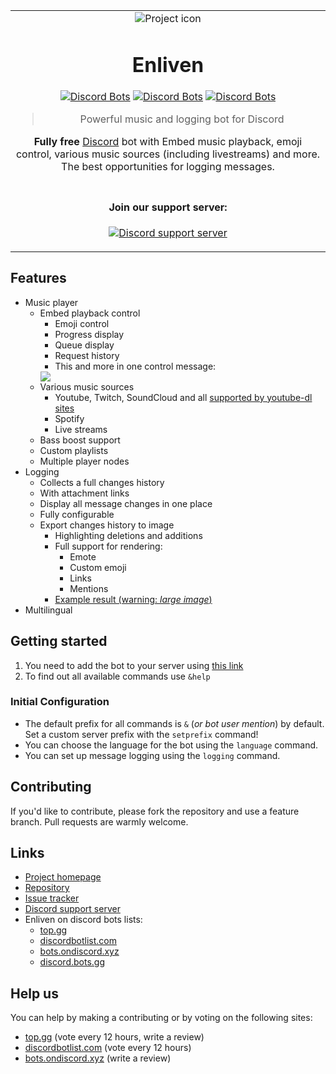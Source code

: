 <table align="center"><tr><td align="center" width="9999">
<img src="https://cdn.discordapp.com/avatars/606760964183949314/e87c138f296e53e63fd55114eff36dcf.png" align="center" alt="Project icon">

# Enliven

  <p align="center">
  
  [![Discord Bots](https://top.gg/api/widget/status/606760964183949314.svg)](https://top.gg/bot/606760964183949314)
  [![Discord Bots](https://top.gg/api/widget/upvotes/606760964183949314.svg)](https://top.gg/bot/606760964183949314)
  [![Discord Bots](https://top.gg/api/widget/owner/606760964183949314.svg)](https://top.gg/bot/606760964183949314)
  
  </p>

> Powerful music and logging bot for Discord  

**Fully free** [Discord](https://discord.com/) bot with Embed music playback, emoji control, various music sources (including livestreams) and more.  
The best opportunities for logging messages.
</td></tr>
<tr><td align="center" width="9999">

#### Join our support server:

[![Discord support server](https://discordapp.com/api/guilds/706098979938500708/widget.png?style=banner3)](https://discord.gg/zfBffbBbCp)

</td></tr>
</table>

## Features
 * Music player
   * Embed playback control
     * Emoji control
     * Progress display
     * Queue display
     * Request history
     * This and more in one control message:  
     <img src="https://gitlab.com/skprochlab/nJMaLBot/-/wikis/uploads/80b7037668f4762bcb01017aa7114264/Screenshot_5.png" />
   * Various music sources
     * Youtube, Twitch, SoundCloud and all [supported by youtube-dl sites](https://ytdl-org.github.io/youtube-dl/supportedsites.html)
     * Spotify
     * Live streams
   * Bass boost support
   * Custom playlists
   * Multiple player nodes
 * Logging
   * Collects a full changes history
   * With attachment links
   * Display all message changes in one place
   * Fully configurable
   * Export changes history to image
     * Highlighting deletions and additions
     * Full support for rendering:
       * Emote
       * Custom emoji
       * Links
       * Mentions
     * [Example result (warning: *large image*)](https://cdn.discordapp.com/attachments/667271058461687809/722864116741439629/History-672479528634941440-722861553564778588.png)
 * Multilingual

## Getting started

1. You need to add the bot to your server using [this link](https://discordapp.com/oauth2/authorize?client_id=606760964183949314&scope=bot&permissions=1110764608)
2. To find out all available commands use `&help`

### Initial Configuration

* The default prefix for all commands is `&` (*or bot user mention*) by default. Set a custom server prefix with the `setprefix` command!  
* You can choose the language for the bot using the `language` command.  
* You can set up message logging using the `logging` command. 

## Contributing

If you'd like to contribute, please fork the repository and use a feature
branch. Pull requests are warmly welcome.

## Links

- [Project homepage](https://gitlab.com/skprochlab/nJMaLBot)
- [Repository](https://gitlab.com/skprochlab/nJMaLBot)
- [Issue tracker](https://gitlab.com/skprochlab/nJMaLBot/-/issues)
- [Discord support server](https://discord.gg/zfBffbBbCp)  
- Enliven on discord bots lists:
  - [top.gg](https://top.gg/bot/606760964183949314)
  - [discordbotlist.com](https://discordbotlist.com/bots/enliven)
  - [bots.ondiscord.xyz](https://bots.ondiscord.xyz/bots/606760964183949314)
  - [discord.bots.gg](https://discord.bots.gg/bots/606760964183949314)
  
## Help us
You can help by making a contributing or by voting on the following sites:
- [top.gg](https://top.gg/bot/606760964183949314) (vote every 12 hours, write a review)
- [discordbotlist.com](https://discordbotlist.com/bots/enliven) (vote every 12 hours)
- [bots.ondiscord.xyz](https://bots.ondiscord.xyz/bots/606760964183949314) (write a review)
